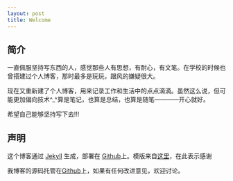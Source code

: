 ```yaml
---
layout: post
title: Welcome
---
```


## 简介

一直佩服坚持写东西的人，感觉那些人有思想，有耐心，有文笔。在学校的时候也曾搭建过个人博客，那时最多是玩玩，跟风的嫌疑很大。

现在又重新建了个人博客，用来记录工作和生活中的点点滴滴。虽然这么说，但可能更加偏向技术^_^算是笔记，也算是总结，也算是随笔————开心就好。

希望自己能够坚持写下去!!!

## 声明

这个博客通过 [Jekyll](http://jekyllrb.com/) 生成，部署在 [Github](https://pages.github.com)上。模版来自[这里](http://yansu.org/)，在此表示感谢

我博客的源码托管在[Github](https://github.com/datavalley/datavalley.github.io)上，如果有任何改进意见，欢迎讨论。